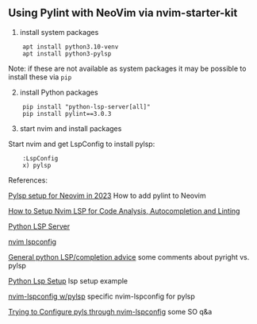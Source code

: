 
## Using Pylint with NeoVim via nvim-starter-kit

1.  install system packages

```
    apt install python3.10-venv
    apt install python3-pylsp
```

Note: if these are not available as system packages it may be possible to install these via `pip`

2.  install Python packages

```
    pip install "python-lsp-server[all]"
    pip install pylint==3.0.3
```

3.  start nvim and install packages

Start nvim and get LspConfig to install pylsp:

```
    :LspConfig
    x) pylsp
```

References:

[Pylsp setup for Neovim in 2023](https://jdhao.github.io/2023/07/22/neovim-pylsp-setup/) How to add pylint to Neovim

[How to Setup Nvim LSP for Code Analysis, Autocompletion and Linting](https://miikanissi.com/blog/how-to-setup-nvim-lsp-for-code-analysis-autocompletion-and-linting/)

[Python LSP Server](https://github.com/python-lsp/python-lsp-server)

[nvim lspconfig](https://github.com/neovim/nvim-lspconfig)

[General python LSP/completion advice](https://www.reddit.com/r/neovim/comments/137u0z8/general_python_lspcompletion_advice/) some comments about pyright vs. pylsp

[Python Lsp Setup](https://waylonwalker.com/setup-pylsp/) lsp setup example

[nvim-lspconfig w/pylsp](https://github.com/neovim/nvim-lspconfig/blob/master/doc/server_configurations.md#pylsp) specific nvim-lspconfig for pylsp

[Trying to Configure pyls through nvim-lspconfig](https://stackoverflow.com/questions/69405029/trying-to-configure-pyls-through-nvim-lspconfig) some SO q&a

